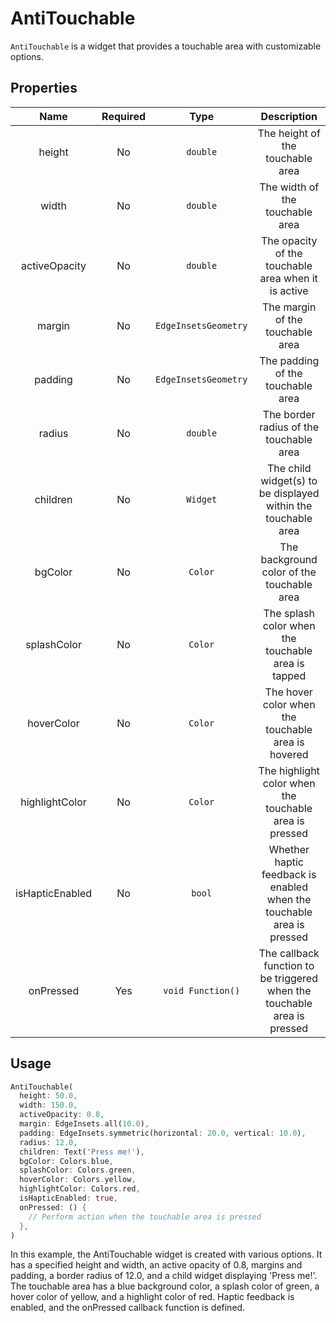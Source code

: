 # AntiTouchable

`AntiTouchable` is a widget that provides a touchable area with customizable options.

## Properties

|      Name       | Required |         Type         |                               Description                                |
| :-------------: | :------: | :------------------: | :----------------------------------------------------------------------: |
|     height      |    No    |       `double`       |                     The height of the touchable area                     |
|      width      |    No    |       `double`       |                     The width of the touchable area                      |
|  activeOpacity  |    No    |       `double`       |           The opacity of the touchable area when it is active            |
|     margin      |    No    | `EdgeInsetsGeometry` |                     The margin of the touchable area                     |
|     padding     |    No    | `EdgeInsetsGeometry` |                    The padding of the touchable area                     |
|     radius      |    No    |       `double`       |                 The border radius of the touchable area                  |
|    children     |    No    |       `Widget`       |      The child widget(s) to be displayed within the touchable area       |
|     bgColor     |    No    |       `Color`        |                The background color of the touchable area                |
|   splashColor   |    No    |       `Color`        |            The splash color when the touchable area is tapped            |
|   hoverColor    |    No    |       `Color`        |            The hover color when the touchable area is hovered            |
| highlightColor  |    No    |       `Color`        |          The highlight color when the touchable area is pressed          |
| isHapticEnabled |    No    |        `bool`        |  Whether haptic feedback is enabled when the touchable area is pressed   |
|    onPressed    |   Yes    |  `void Function()`   | The callback function to be triggered when the touchable area is pressed |

## Usage

```dart
AntiTouchable(
  height: 50.0,
  width: 150.0,
  activeOpacity: 0.8,
  margin: EdgeInsets.all(10.0),
  padding: EdgeInsets.symmetric(horizontal: 20.0, vertical: 10.0),
  radius: 12.0,
  children: Text('Press me!'),
  bgColor: Colors.blue,
  splashColor: Colors.green,
  hoverColor: Colors.yellow,
  highlightColor: Colors.red,
  isHapticEnabled: true,
  onPressed: () {
    // Perform action when the touchable area is pressed
  },
)
```

In this example, the AntiTouchable widget is created with various options. It has a specified height and width, an active opacity of 0.8, margins and padding, a border radius of 12.0, and a child widget displaying 'Press me!'. The touchable area has a blue background color, a splash color of green, a hover color of yellow, and a highlight color of red. Haptic feedback is enabled, and the onPressed callback function is defined.
